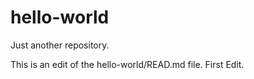 # hello-world
Just another repository.


This is an edit of the hello-world/READ.md file.
First Edit.
